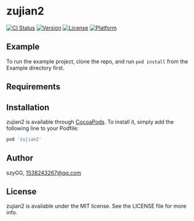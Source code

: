 # zujian2

[![CI Status](https://img.shields.io/travis/szyGG/zujian2.svg?style=flat)](https://travis-ci.org/szyGG/zujian2)
[![Version](https://img.shields.io/cocoapods/v/zujian2.svg?style=flat)](https://cocoapods.org/pods/zujian2)
[![License](https://img.shields.io/cocoapods/l/zujian2.svg?style=flat)](https://cocoapods.org/pods/zujian2)
[![Platform](https://img.shields.io/cocoapods/p/zujian2.svg?style=flat)](https://cocoapods.org/pods/zujian2)

## Example

To run the example project, clone the repo, and run `pod install` from the Example directory first.

## Requirements

## Installation

zujian2 is available through [CocoaPods](https://cocoapods.org). To install
it, simply add the following line to your Podfile:

```ruby
pod 'zujian2'
```

## Author

szyGG, 1538243267@qq.com

## License

zujian2 is available under the MIT license. See the LICENSE file for more info.
